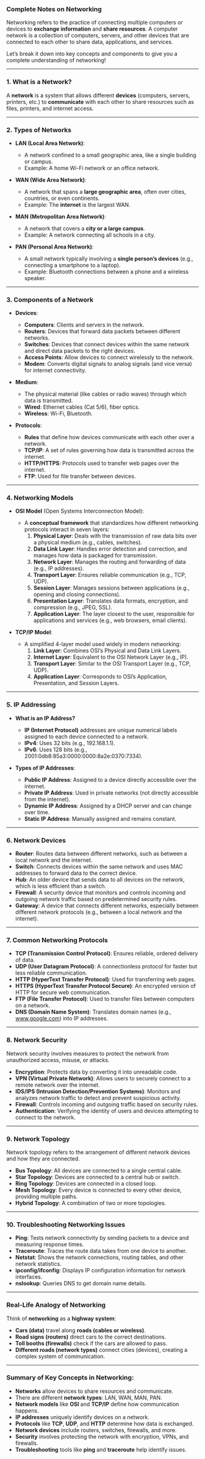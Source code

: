 ### **Complete Notes on Networking**

Networking refers to the practice of connecting multiple computers or devices to **exchange information** and **share resources**. A computer network is a collection of computers, servers, and other devices that are connected to each other to share data, applications, and services.

Let’s break it down into key concepts and components to give you a complete understanding of networking!

---

### **1. What is a Network?**
A **network** is a system that allows different **devices** (computers, servers, printers, etc.) to **communicate** with each other to share resources such as files, printers, and internet access.

---

### **2. Types of Networks**

- **LAN (Local Area Network)**:
  - A network confined to a small geographic area, like a single building or campus.
  - Example: A home Wi-Fi network or an office network.

- **WAN (Wide Area Network)**:
  - A network that spans a **large geographic area**, often over cities, countries, or even continents.
  - Example: The **internet** is the largest WAN.

- **MAN (Metropolitan Area Network)**:
  - A network that covers a **city or a large campus**.
  - Example: A network connecting all schools in a city.

- **PAN (Personal Area Network)**:
  - A small network typically involving a **single person’s devices** (e.g., connecting a smartphone to a laptop).
  - Example: Bluetooth connections between a phone and a wireless speaker.

---

### **3. Components of a Network**

- **Devices**:
  - **Computers**: Clients and servers in the network.
  - **Routers**: Devices that forward data packets between different networks.
  - **Switches**: Devices that connect devices within the same network and direct data packets to the right devices.
  - **Access Points**: Allow devices to connect wirelessly to the network.
  - **Modem**: Converts digital signals to analog signals (and vice versa) for internet connectivity.
  
- **Medium**:
  - The physical material (like cables or radio waves) through which data is transmitted.
  - **Wired**: Ethernet cables (Cat 5/6), fiber optics.
  - **Wireless**: Wi-Fi, Bluetooth.

- **Protocols**:
  - **Rules** that define how devices communicate with each other over a network.
  - **TCP/IP**: A set of rules governing how data is transmitted across the internet.
  - **HTTP/HTTPS**: Protocols used to transfer web pages over the internet.
  - **FTP**: Used for file transfer between devices.

---

### **4. Networking Models**

- **OSI Model** (Open Systems Interconnection Model):
  - A **conceptual framework** that standardizes how different networking protocols interact in seven layers:
    1. **Physical Layer**: Deals with the transmission of raw data bits over a physical medium (e.g., cables, switches).
    2. **Data Link Layer**: Handles error detection and correction, and manages how data is packaged for transmission.
    3. **Network Layer**: Manages the routing and forwarding of data (e.g., IP addresses).
    4. **Transport Layer**: Ensures reliable communication (e.g., TCP, UDP).
    5. **Session Layer**: Manages sessions between applications (e.g., opening and closing connections).
    6. **Presentation Layer**: Translates data formats, encryption, and compression (e.g., JPEG, SSL).
    7. **Application Layer**: The layer closest to the user, responsible for applications and services (e.g., web browsers, email clients).

- **TCP/IP Model**:
  - A simplified 4-layer model used widely in modern networking:
    1. **Link Layer**: Combines OSI’s Physical and Data Link Layers.
    2. **Internet Layer**: Equivalent to the OSI Network Layer (e.g., IP).
    3. **Transport Layer**: Similar to the OSI Transport Layer (e.g., TCP, UDP).
    4. **Application Layer**: Corresponds to OSI’s Application, Presentation, and Session Layers.

---

### **5. IP Addressing**

- **What is an IP Address?**
  - **IP (Internet Protocol)** addresses are unique numerical labels assigned to each device connected to a network.
  - **IPv4**: Uses 32 bits (e.g., 192.168.1.1).
  - **IPv6**: Uses 128 bits (e.g., 2001:0db8:85a3:0000:0000:8a2e:0370:7334).

- **Types of IP Addresses**:
  - **Public IP Address**: Assigned to a device directly accessible over the internet.
  - **Private IP Address**: Used in private networks (not directly accessible from the internet).
  - **Dynamic IP Address**: Assigned by a DHCP server and can change over time.
  - **Static IP Address**: Manually assigned and remains constant.

---

### **6. Network Devices**

- **Router**: Routes data between different networks, such as between a local network and the internet.
- **Switch**: Connects devices within the same network and uses MAC addresses to forward data to the correct device.
- **Hub**: An older device that sends data to all devices on the network, which is less efficient than a switch.
- **Firewall**: A security device that monitors and controls incoming and outgoing network traffic based on predetermined security rules.
- **Gateway**: A device that connects different networks, especially between different network protocols (e.g., between a local network and the internet).

---

### **7. Common Networking Protocols**

- **TCP (Transmission Control Protocol)**: Ensures reliable, ordered delivery of data.
- **UDP (User Datagram Protocol)**: A connectionless protocol for faster but less reliable communication.
- **HTTP (HyperText Transfer Protocol)**: Used for transferring web pages.
- **HTTPS (HyperText Transfer Protocol Secure)**: An encrypted version of HTTP for secure web communication.
- **FTP (File Transfer Protocol)**: Used to transfer files between computers on a network.
- **DNS (Domain Name System)**: Translates domain names (e.g., www.google.com) into IP addresses.

---

### **8. Network Security**

Network security involves measures to protect the network from unauthorized access, misuse, or attacks.

- **Encryption**: Protects data by converting it into unreadable code.
- **VPN (Virtual Private Network)**: Allows users to securely connect to a remote network over the internet.
- **IDS/IPS (Intrusion Detection/Prevention Systems)**: Monitors and analyzes network traffic to detect and prevent suspicious activity.
- **Firewall**: Controls incoming and outgoing traffic based on security rules.
- **Authentication**: Verifying the identity of users and devices attempting to connect to the network.

---

### **9. Network Topology**

Network topology refers to the arrangement of different network devices and how they are connected.

- **Bus Topology**: All devices are connected to a single central cable.
- **Star Topology**: Devices are connected to a central hub or switch.
- **Ring Topology**: Devices are connected in a closed loop.
- **Mesh Topology**: Every device is connected to every other device, providing multiple paths.
- **Hybrid Topology**: A combination of two or more topologies.

---

### **10. Troubleshooting Networking Issues**

- **Ping**: Tests network connectivity by sending packets to a device and measuring response times.
- **Traceroute**: Traces the route data takes from one device to another.
- **Netstat**: Shows the network connections, routing tables, and other network statistics.
- **ipconfig/ifconfig**: Displays IP configuration information for network interfaces.
- **nslookup**: Queries DNS to get domain name details.

---

### **Real-Life Analogy of Networking**

Think of **networking** as a **highway system**:
- **Cars (data)** travel along **roads (cables or wireless)**.
- **Road signs (routers)** direct cars to the correct destinations.
- **Toll booths (firewalls)** check if the cars are allowed to pass.
- **Different roads (network types)** connect cities (devices), creating a complex system of communication.

---

### **Summary of Key Concepts in Networking**:
- **Networks** allow devices to share resources and communicate.
- There are different **network types**: LAN, WAN, MAN, PAN.
- **Network models** like **OSI** and **TCP/IP** define how communication happens.
- **IP addresses** uniquely identify devices on a network.
- **Protocols** like **TCP**, **UDP**, and **HTTP** determine how data is exchanged.
- **Network devices** include routers, switches, firewalls, and more.
- **Security** involves protecting the network with encryption, VPNs, and firewalls.
- **Troubleshooting** tools like **ping** and **traceroute** help identify issues.

